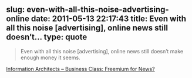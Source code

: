 slug: even-with-all-this-noise-advertising-online
date: 2011-05-13 22:17:43
title: Even with all this noise [advertising], online news still doesn’t...
type: quote
---

> Even with all this noise [advertising], online news still doesn’t make enough money it seems.

[Information Architects – Business Class: Freemium for News?](http://www.informationarchitects.jp/en/business-class-news/)

